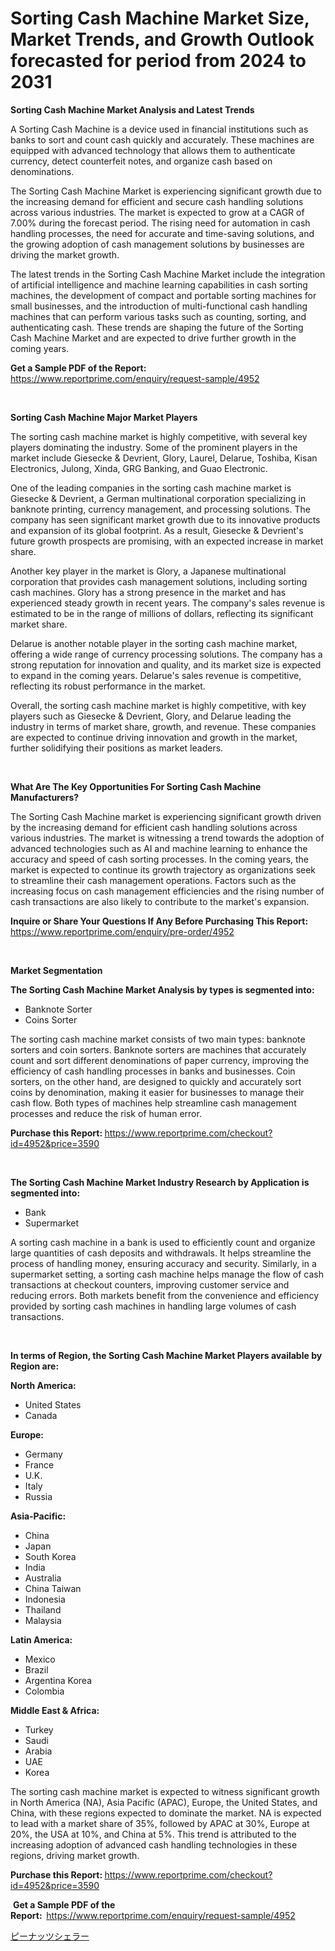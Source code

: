<p><h1>Sorting Cash Machine Market Size, Market Trends, and Growth Outlook forecasted for period from 2024 to 2031</h1></p><p><strong>Sorting Cash Machine Market Analysis and Latest Trends</strong></p>
<p><p>A Sorting Cash Machine is a device used in financial institutions such as banks to sort and count cash quickly and accurately. These machines are equipped with advanced technology that allows them to authenticate currency, detect counterfeit notes, and organize cash based on denominations.</p><p>The Sorting Cash Machine Market is experiencing significant growth due to the increasing demand for efficient and secure cash handling solutions across various industries. The market is expected to grow at a CAGR of 7.00% during the forecast period. The rising need for automation in cash handling processes, the need for accurate and time-saving solutions, and the growing adoption of cash management solutions by businesses are driving the market growth.</p><p>The latest trends in the Sorting Cash Machine Market include the integration of artificial intelligence and machine learning capabilities in cash sorting machines, the development of compact and portable sorting machines for small businesses, and the introduction of multi-functional cash handling machines that can perform various tasks such as counting, sorting, and authenticating cash. These trends are shaping the future of the Sorting Cash Machine Market and are expected to drive further growth in the coming years.</p></p>
<p><strong>Get a Sample PDF of the Report:&nbsp;</strong> <a href="https://www.reportprime.com/enquiry/request-sample/4952">https://www.reportprime.com/enquiry/request-sample/4952</a></p>
<p>&nbsp;</p>
<p><strong>Sorting Cash Machine Major Market Players</strong></p>
<p><p>The sorting cash machine market is highly competitive, with several key players dominating the industry. Some of the prominent players in the market include Giesecke & Devrient, Glory, Laurel, Delarue, Toshiba, Kisan Electronics, Julong, Xinda, GRG Banking, and Guao Electronic.</p><p>One of the leading companies in the sorting cash machine market is Giesecke & Devrient, a German multinational corporation specializing in banknote printing, currency management, and processing solutions. The company has seen significant market growth due to its innovative products and expansion of its global footprint. As a result, Giesecke & Devrient's future growth prospects are promising, with an expected increase in market share.</p><p>Another key player in the market is Glory, a Japanese multinational corporation that provides cash management solutions, including sorting cash machines. Glory has a strong presence in the market and has experienced steady growth in recent years. The company's sales revenue is estimated to be in the range of millions of dollars, reflecting its significant market share.</p><p>Delarue is another notable player in the sorting cash machine market, offering a wide range of currency processing solutions. The company has a strong reputation for innovation and quality, and its market size is expected to expand in the coming years. Delarue's sales revenue is competitive, reflecting its robust performance in the market.</p><p>Overall, the sorting cash machine market is highly competitive, with key players such as Giesecke & Devrient, Glory, and Delarue leading the industry in terms of market share, growth, and revenue. These companies are expected to continue driving innovation and growth in the market, further solidifying their positions as market leaders.</p></p>
<p>&nbsp;</p>
<p><strong>What Are The Key Opportunities For Sorting Cash Machine Manufacturers?</strong></p>
<p><p>The Sorting Cash Machine market is experiencing significant growth driven by the increasing demand for efficient cash handling solutions across various industries. The market is witnessing a trend towards the adoption of advanced technologies such as AI and machine learning to enhance the accuracy and speed of cash sorting processes. In the coming years, the market is expected to continue its growth trajectory as organizations seek to streamline their cash management operations. Factors such as the increasing focus on cash management efficiencies and the rising number of cash transactions are also likely to contribute to the market's expansion.</p></p>
<p><strong>Inquire or Share Your Questions If Any Before Purchasing This Report:</strong> <a href="https://www.reportprime.com/enquiry/pre-order/4952">https://www.reportprime.com/enquiry/pre-order/4952</a></p>
<p>&nbsp;</p>
<p><strong>Market Segmentation</strong></p>
<p><strong>The Sorting Cash Machine Market Analysis by types is segmented into:</strong></p>
<p><ul><li>Banknote Sorter</li><li>Coins Sorter</li></ul></p>
<p><p>The sorting cash machine market consists of two main types: banknote sorters and coin sorters. Banknote sorters are machines that accurately count and sort different denominations of paper currency, improving the efficiency of cash handling processes in banks and businesses. Coin sorters, on the other hand, are designed to quickly and accurately sort coins by denomination, making it easier for businesses to manage their cash flow. Both types of machines help streamline cash management processes and reduce the risk of human error.</p></p>
<p><strong>Purchase this Report:&nbsp;</strong><a href="https://www.reportprime.com/checkout?id=4952&price=3590">https://www.reportprime.com/checkout?id=4952&price=3590</a></p>
<p>&nbsp;</p>
<p><strong>The Sorting Cash Machine Market Industry Research by Application is segmented into:</strong></p>
<p><ul><li>Bank</li><li>Supermarket</li></ul></p>
<p><p>A sorting cash machine in a bank is used to efficiently count and organize large quantities of cash deposits and withdrawals. It helps streamline the process of handling money, ensuring accuracy and security. Similarly, in a supermarket setting, a sorting cash machine helps manage the flow of cash transactions at checkout counters, improving customer service and reducing errors. Both markets benefit from the convenience and efficiency provided by sorting cash machines in handling large volumes of cash transactions.</p></p>
<p>&nbsp;</p>
<p><strong>In terms of Region, the Sorting Cash Machine Market Players available by Region are:</strong></p>
<p>
    <p> <strong> North America: </strong>
        <ul>
            <li>United States</li>
            <li>Canada</li>
        </ul>
        </p> 
    <p> <strong> Europe: </strong>
        <ul>
            <li>Germany</li>
            <li>France</li>
            <li>U.K.</li>
            <li>Italy</li>
            <li>Russia</li>
        </ul>
        </p> 
    <p> <strong> Asia-Pacific: </strong>
        <ul>
            <li>China</li>
            <li>Japan</li>
            <li>South Korea</li>
            <li>India</li>
            <li>Australia</li>
            <li>China Taiwan</li>
            <li>Indonesia</li>
            <li>Thailand</li>
            <li>Malaysia</li>
        </ul>
        </p> 
    <p> <strong> Latin America: </strong>
        <ul>
            <li>Mexico</li>
            <li>Brazil</li>
            <li>Argentina Korea</li>
            <li>Colombia</li>
        </ul>
        </p> 
    <p> <strong> Middle East & Africa: </strong>
        <ul>
            <li>Turkey</li>
            <li>Saudi</li>
            <li>Arabia</li>
            <li>UAE</li>
            <li>Korea</li>
        </ul>
    </p>
    </p>
<p><p>The sorting cash machine market is expected to witness significant growth in North America (NA), Asia Pacific (APAC), Europe, the United States, and China, with these regions expected to dominate the market. NA is expected to lead with a market share of 35%, followed by APAC at 30%, Europe at 20%, the USA at 10%, and China at 5%. This trend is attributed to the increasing adoption of advanced cash handling technologies in these regions, driving market growth.</p></p>
<p><strong>Purchase this Report: </strong><a href="https://www.reportprime.com/checkout?id=4952&price=3590">https://www.reportprime.com/checkout?id=4952&price=3590</a></p>
<p>&nbsp;<strong>Get a Sample PDF of the Report:&nbsp;&nbsp;</strong><a href="https://www.reportprime.com/enquiry/request-sample/4952">https://www.reportprime.com/enquiry/request-sample/4952</a></p>
<p><strong></strong></p>
<p><p><a href="https://github.com/vhemk0794148/Market-Research-Report-List-1/blob/main/667097915494.md">ピーナッツシェラー</a></p></p>